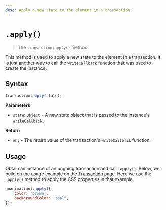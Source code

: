```yaml
---
desc: Apply a new state to the element in a transaction.
---
```

# `.apply()`

> The `transaction.apply()` method.

This method is used to apply a new state to the element in a transaction. It is just another way to call the [`writeCallback`](../#constructor) function that was used to create the instance.

## Syntax

```js
transaction.apply(state);
```

**Parameters**

+ `state`: `Object` - A new state object that is passed to the instance's [`writeCallback`](../#constructor).

**Return**

+ `Any` - The return value of the transaction's `writeCallback` function.

## Usage

Obtain an instance of an ongoing transaction and call `.apply()`. Below, we build on the usage example on the [Transaction](../#usage) page. Here we use the `.apply()` method to apply the CSS properties in that example.

```js
ananimationi.apply({
    color: 'brown',
    backgroundColor: 'teal',
});
```
